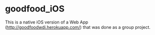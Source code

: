 goodfood_iOS
============

This is a native iOS version of a Web App (http://goodfoodwdi.herokuapp.com/) that was done as a group project.